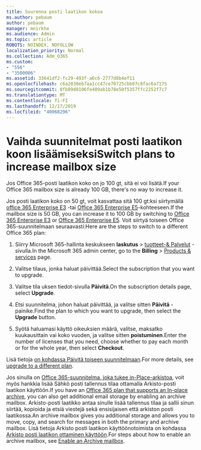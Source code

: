 ```yaml
---
title: Suurenna posti laatikon kokoa
ms.author: pebaum
author: pebaum
manager: mnirkhe
ms.audience: Admin
ms.topic: article
ROBOTS: NOINDEX, NOFOLLOW
localization_priority: Normal
ms.collection: Adm_O365
ms.custom:
- "556"
- "3500006"
ms.assetid: 33641df2-fc29-493f-a6c6-2777d8b4ef11
ms.openlocfilehash: c6a2030eb7aa1cc47ce70725cbb07c8fac6a7175
ms.sourcegitcommit: 0fb89d8106fe409ab1b78e50f5357ffc2252f7c7
ms.translationtype: MT
ms.contentlocale: fi-FI
ms.lasthandoff: 12/17/2019
ms.locfileid: "40068296"
---
```

# <a name="switch-plans-to-increase-mailbox-size"></a><span data-ttu-id="5e911-102">Vaihda suunnitelmat posti laatikon koon lisäämiseksi</span><span class="sxs-lookup"><span data-stu-id="5e911-102">Switch plans to increase mailbox size</span></span>

<span data-ttu-id="5e911-103">Jos Office 365-posti laatikon koko on jo 100 gt, sitä ei voi lisätä.</span><span class="sxs-lookup"><span data-stu-id="5e911-103">If your Office 365 mailbox size is already 100 GB, there's no way to increase it.</span></span>
  
<span data-ttu-id="5e911-104">Jos posti laatikon koko on 50 gt, voit kasvattaa sitä 100 gt:ksi siirtymällä [office 365 Enterprise E3](https://products.office.com/business/office-365-enterprise-e3-business-software) -tai [Office 365 Enterprise E5](https://products.office.com/business/office-365-enterprise-e5-business-software)-kohteeseen.</span><span class="sxs-lookup"><span data-stu-id="5e911-104">If the mailbox size is 50 GB, you can increase it to 100 GB by switching to [Office 365 Enterprise E3](https://products.office.com/business/office-365-enterprise-e3-business-software) or [Office 365 Enterprise E5](https://products.office.com/business/office-365-enterprise-e5-business-software).</span></span> <span data-ttu-id="5e911-105">Voit siirtyä toiseen Office 365-suunnitelmaan seuraavasti:</span><span class="sxs-lookup"><span data-stu-id="5e911-105">Here are the steps to switch to a different Office 365 plan:</span></span>
  
1. <span data-ttu-id="5e911-106">Siirry Microsoft 365-hallinta keskukseen **laskutus** \> [tuotteet-& Palvelut](https://go.microsoft.com/fwlink/p/?linkid=842054) -sivulla.</span><span class="sxs-lookup"><span data-stu-id="5e911-106">In the Microsoft 365 admin center, go to the **Billing** \> [Products & services](https://go.microsoft.com/fwlink/p/?linkid=842054) page.</span></span>

2. <span data-ttu-id="5e911-107">Valitse tilaus, jonka haluat päivittää.</span><span class="sxs-lookup"><span data-stu-id="5e911-107">Select the subscription that you want to upgrade.</span></span>

3. <span data-ttu-id="5e911-108">Valitse tila uksen tiedot-sivulla **Päivitä**.</span><span class="sxs-lookup"><span data-stu-id="5e911-108">On the subscription details page, select **Upgrade**.</span></span>

4. <span data-ttu-id="5e911-109">Etsi suunnitelma, johon haluat päivittää, ja valitse sitten **Päivitä** -painike.</span><span class="sxs-lookup"><span data-stu-id="5e911-109">Find the plan to which you want to upgrade, then select the **Upgrade** button.</span></span>

5. <span data-ttu-id="5e911-110">Syötä haluamasi käyttö oikeuksien määrä, valitse, maksatko kuukausittain vai koko vuoden, ja valitse sitten **poistuminen**.</span><span class="sxs-lookup"><span data-stu-id="5e911-110">Enter the number of licenses that you need, choose whether to pay each month or for the whole year, then select **Checkout**.</span></span>

<span data-ttu-id="5e911-111">Lisä tietoja [on kohdassa Päivitä toiseen suunnitelmaan](https://docs.microsoft.com/office365/admin/subscriptions-and-billing/upgrade-to-different-plan).</span><span class="sxs-lookup"><span data-stu-id="5e911-111">For more details, see [upgrade to a different plan](https://docs.microsoft.com/office365/admin/subscriptions-and-billing/upgrade-to-different-plan).</span></span>

<span data-ttu-id="5e911-112">Jos sinulla on [Office 365-suunnitelma, joka tukee in-Place-arkistoa](https://docs.microsoft.com/office365/servicedescriptions/exchange-online-archiving-service-description/exchange-online-archiving-service-description), voit myös hankkia lisää Sähkö posti tallennus tilaa ottamalla Arkisto-posti laatikon käyttöön.</span><span class="sxs-lookup"><span data-stu-id="5e911-112">If you have an [Office 365 plan that supports an In-place archive](https://docs.microsoft.com/office365/servicedescriptions/exchange-online-archiving-service-description/exchange-online-archiving-service-description), you can also get additional email storage by enabling an archive mailbox.</span></span> <span data-ttu-id="5e911-113">Arkisto-posti laatikko antaa sinulle lisää tallennus tilaa ja sallii sinun siirtää, kopioida ja etsiä viestejä sekä ensisijaisen että arkiston posti laatikossa.</span><span class="sxs-lookup"><span data-stu-id="5e911-113">An archive mailbox gives you additional storage and allows you to move, copy, and search for messages in both the primary and archive mailbox.</span></span> <span data-ttu-id="5e911-114">Lisä tietoja Arkisto posti laatikon käyttöönotoimista on kohdassa [Arkisto posti laatikon ottaminen käyttöön](https://docs.microsoft.com/office365/securitycompliance/enable-archive-mailboxes).</span><span class="sxs-lookup"><span data-stu-id="5e911-114">For steps about how to enable an archive mailbox, see [Enable an Archive mailbox](https://docs.microsoft.com/office365/securitycompliance/enable-archive-mailboxes).</span></span>